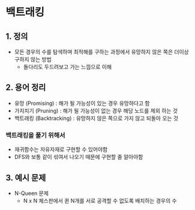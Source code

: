 # 백트래킹

## 1. 정의
- 모든 경우의 수를 탐색하며 최적해를 구하는 과정에서 유망하지 않은 쪽은 더이상 구하지 않는 방법
  - 돌다리도 두드려보고 가는 느낌으로 이해

## 2. 용어 정리
- 유망 (Promising) : 해가 될 가능성이 있는 경우 유망하다고 함
- 가지치기 (Pruning) : 해가 될 가능성이 없는 경우 해당 노드를 제외 하는 것
- 백트래킹 (Backtracking) : 유망하지 않은 쪽으로 가지 않고 되돌아 오는 것

### 백트래킹을 풀기 위해서
- 재귀함수는 자유자재로 구현할 수 있어야함
- DFS와 보통 같이 섞여서 나오기 때문에 구현할 줄 알아야함

## 3. 예시 문제
- N-Queen 문제
  - N x N 체스판에서 퀸 N개를 서로 공격할 수 없도록 배치하는 경우의 수
